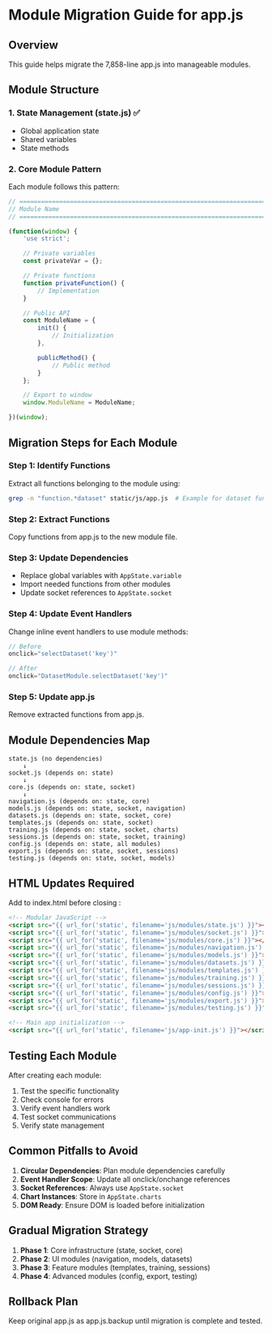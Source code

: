 # Module Migration Guide for app.js

## Overview
This guide helps migrate the 7,858-line app.js into manageable modules.

## Module Structure

### 1. State Management (state.js) ✅
- Global application state
- Shared variables
- State methods

### 2. Core Module Pattern

Each module follows this pattern:

```javascript
// ============================================================================
// Module Name
// ============================================================================

(function(window) {
    'use strict';

    // Private variables
    const privateVar = {};

    // Private functions
    function privateFunction() {
        // Implementation
    }

    // Public API
    const ModuleName = {
        init() {
            // Initialization
        },

        publicMethod() {
            // Public method
        }
    };

    // Export to window
    window.ModuleName = ModuleName;

})(window);
```

## Migration Steps for Each Module

### Step 1: Identify Functions
Extract all functions belonging to the module using:
```bash
grep -n "function.*dataset" static/js/app.js  # Example for dataset functions
```

### Step 2: Extract Functions
Copy functions from app.js to the new module file.

### Step 3: Update Dependencies
- Replace global variables with `AppState.variable`
- Import needed functions from other modules
- Update socket references to `AppState.socket`

### Step 4: Update Event Handlers
Change inline event handlers to use module methods:
```javascript
// Before
onclick="selectDataset('key')"

// After
onclick="DatasetModule.selectDataset('key')"
```

### Step 5: Update app.js
Remove extracted functions from app.js.

## Module Dependencies Map

```
state.js (no dependencies)
    ↓
socket.js (depends on: state)
    ↓
core.js (depends on: state, socket)
    ↓
navigation.js (depends on: state, core)
models.js (depends on: state, socket, navigation)
datasets.js (depends on: state, socket, core)
templates.js (depends on: state, socket)
training.js (depends on: state, socket, charts)
sessions.js (depends on: state, socket, training)
config.js (depends on: state, all modules)
export.js (depends on: state, socket, sessions)
testing.js (depends on: state, socket, models)
```

## HTML Updates Required

Add to index.html before closing </body>:
```html
<!-- Modular JavaScript -->
<script src="{{ url_for('static', filename='js/modules/state.js') }}"></script>
<script src="{{ url_for('static', filename='js/modules/socket.js') }}"></script>
<script src="{{ url_for('static', filename='js/modules/core.js') }}"></script>
<script src="{{ url_for('static', filename='js/modules/navigation.js') }}"></script>
<script src="{{ url_for('static', filename='js/modules/models.js') }}"></script>
<script src="{{ url_for('static', filename='js/modules/datasets.js') }}"></script>
<script src="{{ url_for('static', filename='js/modules/templates.js') }}"></script>
<script src="{{ url_for('static', filename='js/modules/training.js') }}"></script>
<script src="{{ url_for('static', filename='js/modules/sessions.js') }}"></script>
<script src="{{ url_for('static', filename='js/modules/config.js') }}"></script>
<script src="{{ url_for('static', filename='js/modules/export.js') }}"></script>
<script src="{{ url_for('static', filename='js/modules/testing.js') }}"></script>

<!-- Main app initialization -->
<script src="{{ url_for('static', filename='js/app-init.js') }}"></script>
```

## Testing Each Module

After creating each module:
1. Test the specific functionality
2. Check console for errors
3. Verify event handlers work
4. Test socket communications
5. Verify state management

## Common Pitfalls to Avoid

1. **Circular Dependencies**: Plan module dependencies carefully
2. **Event Handler Scope**: Update all onclick/onchange references
3. **Socket References**: Always use `AppState.socket`
4. **Chart Instances**: Store in `AppState.charts`
5. **DOM Ready**: Ensure DOM is loaded before initialization

## Gradual Migration Strategy

1. **Phase 1**: Core infrastructure (state, socket, core)
2. **Phase 2**: UI modules (navigation, models, datasets)
3. **Phase 3**: Feature modules (templates, training, sessions)
4. **Phase 4**: Advanced modules (config, export, testing)

## Rollback Plan

Keep original app.js as app.js.backup until migration is complete and tested.